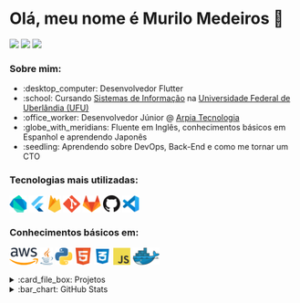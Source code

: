 <!DOCTYPE html>
<html>
   <body>
      <h1> Olá, meu nome é Murilo Medeiros 👋 </h1>
      <p>
         <a href="https://www.linkedin.com/in/murilo-medeiros-07452314a/">
          <img src="https://img.shields.io/badge/LinkedIn-3D6098?style=flat&logo=linkedin&labelColor=3D6098" height=25/></a>
         <a href="https://twitter.com/muthmedeiros">
          <img src="https://img.shields.io/badge/twitter-%231DA1F2.svg?&style=flat&logo=twitter&logoColor=white" height=25/></a>
         <a href="https://www.instagram.com/muthmedeiros">
          <img src="https://img.shields.io/badge/instagram-%23E4405F.svg?&style=flat&logo=instagram&logoColor=white" height=25/></a>
      </p>
      <h3> Sobre mim: </h3>
      <ul>
        <li>:desktop_computer: Desenvolvedor Flutter
        <li>:school: Cursando <a href="http://www.portal.facom.ufu.br/graduacao/sistemas-de-informacao-campus-santa-monica">Sistemas de Informação</a> na <a href="https://ufu.br/">Universidade Federal de Uberlândia (UFU)</a>
        <li>:office_worker: Desenvolvedor Júnior @ <a href="https://arpiatecnologia.com.br/">Arpia Tecnologia</a>
        <li>:globe_with_meridians: Fluente em Inglês, conhecimentos básicos em Espanhol e aprendendo Japonês
        <li>:seedling: Aprendendo sobre DevOps, Back-End e como me tornar um CTO
      </ul>
      <h3 align="left">
        Tecnologias mais utilizadas: 
      </h3>
      <p>
        <a href="https://dart.dev/" title="Dart"><img src="logos/dart.png" height=30/></a>
        <a href="https://flutter.dev/" title="Flutter"><img src="logos/flutter.png" height=30/></a>
        <a href="https://firebase.google.com/" title="Firebase"><img src="logos/firebase.png" height=30/></a>
        <a href="https://git-scm.com/" title="Git"><img src="logos/git.png" height=30/></a>
        <a href="https://gitlab.com/" title="GitLab"><img src="logos/gitlab.png" height=30/></a>
        <a href="https://github.com/" title="GitHub"><img src="logos/github.png" height=30/></a>
        <a href="https://code.visualstudio.com/" title="Visual Studio Code"><img src="logos/vscode.png" height=30/></a>
      </p>
      <h3 align="left">
        Conhecimentos básicos em: 
      </h3>
      <p>
        <a href="https://aws.amazon.com/pt/" title="AWS"><img src="logos/aws.png" height=30/></a>
        <a href="https://www.java.com/pt-BR/" title="Java"><img src="logos/java.png" height=30/></a>
        <a href="https://www.python.org/" title="Python"><img src="logos/python.png" height=30/></a>
        <a href="https://pt.wikipedia.org/wiki/HTML" title="HTML"><img src="logos/html5.png" height=30/></a>
        <a href="https://pt.wikipedia.org/wiki/Cascading_Style_Sheets" title="CSS"><img src="logos/css3.png" height=30/></a>
        <a href="https://en.wikipedia.org/wiki/JavaScript" title="JavaScript"><img src="logos/javascript.png" height=30/></a>
        <a href="https://www.docker.com/" title="Docker"><img src="logos/docker.png" height=30/></a>
      </p>
      <details>
         <summary>:card_file_box: Projetos</summary>
            <br>
            <table>
               <thead>
                  <tr>
                     <th>Nome do Projeto</th>
                     <th>Tecnologias Utilizadas</th>
                     <th>Descrição</th>
                  </tr>
               </thead>
               <tbody>
                  <tr>
                     <td><a href='https://github.com/muthmedeiros/tela_de_login_com_flutter'>Tela de Login</a></td>
                     <td>Flutter, <a href="https://pub.dev/packages/mobx">MobX</a>, <a href="https://modular.flutterando.com.br/">Modular</a> e Firebase</td>
                     <td>Telas simples de login e registro para aprendizado e reforço de conhecimentos em Flutter, gerência de estado, gerenciamento de rotas, autenticação e manipulação de banco de dados.</td>
                  </tr>
                  <tr>
                     <td><a href='https://github.com/muthmedeiros/NLW05_dev_quiz'>DevQuiz</a></td>
                     <td>Flutter</td>
                     <td>Projeto completo da NLW #05 da <a href="https://www.rocketseat.com.br/">Rocketseat</a> em que é criado um quiz sobre tecnologias com reações para respostas certas e erradas, além de contador de acertos.</td>
                  </tr>
                  <tr>
                     <td><a href='https://github.com/muthmedeiros/split.it'>Split.It</a></td>
                     <td>Flutter, MobX, Modular e Firebase</td>
                     <td>Projeto completo da Trilha Flutter do programa de aceleração <a href="https://www.rocketseat.com.br/ignite">Ignite</a>. Nele conseguimos criar uma lista de items a serem divididos, adicionar pessoas e calcular quanto cada um deve pagar no final.</td>
                  </tr>
                  <tr>
                     <td><a href='https://github.com/muthmedeiros/loja_virtual_responsiva'>Loja Virtual Responsiva</a></td>
                     <td>Flutter</td>
                     <td>Construção de tela simples que simula uma loja virtual para aprendizado e reforço de conhecimentos em responsividade com Flutter e como ele é importante no desenvolvimento de interfaces.</td>
                  </tr>
                  <tr>
                     <td><a href='https://github.com/muthmedeiros/olx_clone'>XLO</a></td>
                     <td>Flutter, MobX, <a href="https://pub.dev/packages/get_it">GetIt</a> e <a href="https://www.back4app.com/">Back4App</a></td>
                     <td>Clone da OLX desenvolvido em Flutter.</td>
                  </tr>
               </tbody>
           </table>
      </details>
      <details> 
         <summary>:bar_chart: GitHub Stats</summary>
            <br>
            <div align="center">
               <img height="170em" src="https://github-readme-stats.vercel.app/api?username=muthmedeiros&show_icons=true&count_private=true&include_all_commits=true&theme=calm">
               <img height="170em" src="https://github-readme-stats.vercel.app/api/top-langs/?username=muthmedeiros&layout=compact&theme=calm"><br>
               <img src="https://github-profile-trophy.vercel.app/?username=muthmedeiros&theme=onedark&row=1&column=6"><br>
               <img src="https://github-readme-streak-stats.herokuapp.com/?user=muthmedeiros&theme=calm">
            </div>
      </details> 
   </body>
</html>
